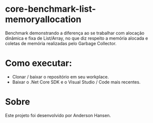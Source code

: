 # core-benchmark-list-memoryallocation
Benchmark demonstrando a diferença ao se trabalhar com alocação dinâmica e fixa de List/Array, no que diz respeito a memória alocada e coletas de memória realizadas pelo Garbage Collector.

# Como executar:
- Clonar / baixar o repositório em seu workplace.
- Baixar o .Net Core SDK e o Visual Studio / Code mais recentes.

# Sobre
Este projeto foi desenvolvido por Anderson Hansen.
